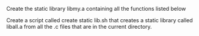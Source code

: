 Create the static library libmy.a containing all the functions listed below

Create a script called create static lib.sh that creates a static library called liball.a from all the .c files that are in the current directory.
